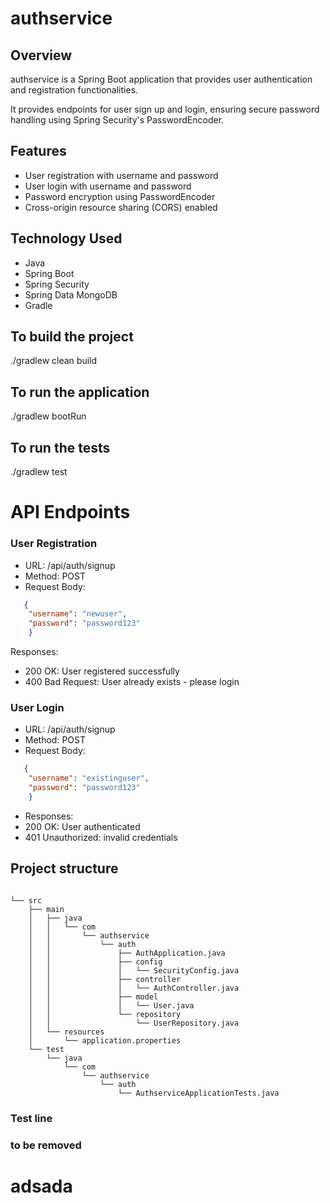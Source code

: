 # authservice

## Overview
authservice is a Spring Boot application that provides user authentication and registration functionalities.

It provides endpoints for user sign up and login, ensuring secure password handling using Spring Security's PasswordEncoder.

## Features
- User registration with username and password
- User login with username and password
- Password encryption using PasswordEncoder
- Cross-origin resource sharing (CORS) enabled

## Technology Used
- Java
- Spring Boot
- Spring Security
- Spring Data MongoDB
- Gradle

## To build the project
./gradlew clean build

## To run the application
./gradlew bootRun

## To run the tests
./gradlew test

# API Endpoints

### User Registration

- URL: /api/auth/signup
- Method: POST
- Request Body: 
```json
   {
    "username": "newuser",
    "password": "password123"
    }
```
        
Responses:
- 200 OK: User registered successfully
- 400 Bad Request: User already exists - please login

### User Login

- URL: /api/auth/signup
- Method: POST
- Request Body:
```json
   {
    "username": "existinguser",
    "password": "password123"
    }
```

- Responses:
- 200 OK: User authenticated
- 401 Unauthorized: invalid credentials

## Project structure

```text

└── src
    ├── main
    │   ├── java
    │   │   └── com
    │   │       └── authservice
    │   │           └── auth
    │   │               ├── AuthApplication.java
    │   │               ├── config
    │   │               │   └── SecurityConfig.java
    │   │               ├── controller
    │   │               │   └── AuthController.java
    │   │               ├── model
    │   │               │   └── User.java
    │   │               └── repository
    │   │                   └── UserRepository.java
    │   └── resources
    │       └── application.properties
    └── test
        └── java
            └── com
                └── authservice
                    └── auth
                        └── AuthserviceApplicationTests.java
```

### Test line 
### to be removed
# adsada